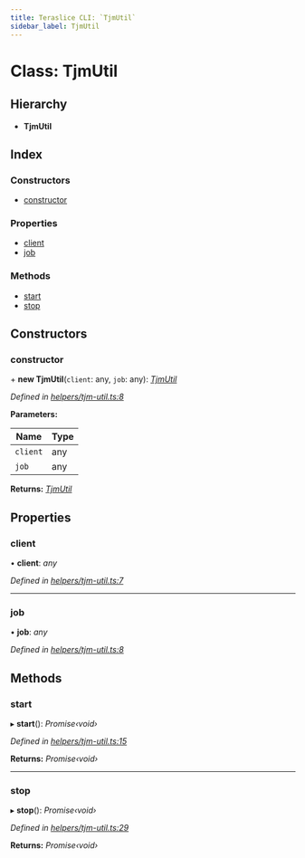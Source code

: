 ```yaml
---
title: Teraslice CLI: `TjmUtil`
sidebar_label: TjmUtil
---
```


# Class: TjmUtil

## Hierarchy

* **TjmUtil**

## Index

### Constructors

* [constructor](tjmutil.md#constructor)

### Properties

* [client](tjmutil.md#client)
* [job](tjmutil.md#job)

### Methods

* [start](tjmutil.md#start)
* [stop](tjmutil.md#stop)

## Constructors

###  constructor

\+ **new TjmUtil**(`client`: any, `job`: any): *[TjmUtil](tjmutil.md)*

*Defined in [helpers/tjm-util.ts:8](https://github.com/terascope/teraslice/blob/0ae31df4/packages/teraslice-cli/src/helpers/tjm-util.ts#L8)*

**Parameters:**

Name | Type |
------ | ------ |
`client` | any |
`job` | any |

**Returns:** *[TjmUtil](tjmutil.md)*

## Properties

###  client

• **client**: *any*

*Defined in [helpers/tjm-util.ts:7](https://github.com/terascope/teraslice/blob/0ae31df4/packages/teraslice-cli/src/helpers/tjm-util.ts#L7)*

___

###  job

• **job**: *any*

*Defined in [helpers/tjm-util.ts:8](https://github.com/terascope/teraslice/blob/0ae31df4/packages/teraslice-cli/src/helpers/tjm-util.ts#L8)*

## Methods

###  start

▸ **start**(): *Promise‹void›*

*Defined in [helpers/tjm-util.ts:15](https://github.com/terascope/teraslice/blob/0ae31df4/packages/teraslice-cli/src/helpers/tjm-util.ts#L15)*

**Returns:** *Promise‹void›*

___

###  stop

▸ **stop**(): *Promise‹void›*

*Defined in [helpers/tjm-util.ts:29](https://github.com/terascope/teraslice/blob/0ae31df4/packages/teraslice-cli/src/helpers/tjm-util.ts#L29)*

**Returns:** *Promise‹void›*
